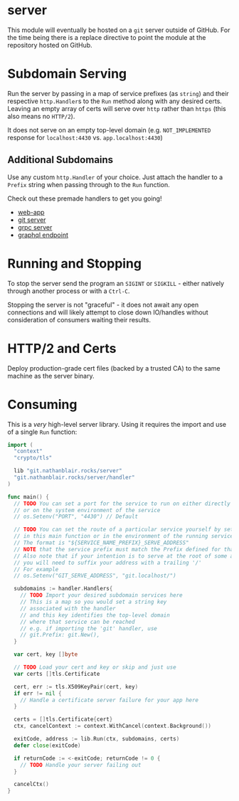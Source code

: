 # server

This module will eventually be hosted on a `git` server outside of GitHub. For the time being there is a replace directive to point the module at the repository hosted on GitHub.

# Subdomain Serving

Run the server by passing in a map of service prefixes (as `string`) and their respective `http.Handler`s to the `Run` method along with any desired certs. Leaving an empty array of certs will serve over `http` rather than `https` (this also means no `HTTP/2`).

It does not serve on an empty top-level domain (e.g. `NOT_IMPLEMENTED` response for `localhost:4430` vs. `app.localhost:4430`)

## Additional Subdomains

Use any custom `http.Handler` of your choice. Just attach the handler to a `Prefix` string when passing through to the `Run` function.

Check out these premade handlers to get you going!

- [web-app](https://github.com/SonicOriginalSoftware/server-routes-app)
- [git server](https://github.com/SonicOriginalSoftware/server-routes-git)
- [grpc server](https://github.com/SonicOriginalSoftware/server-routes-grpc)
- [graphql endpoint](https://github.com/SonicOriginalSoftware/server-routes-graphql)

# Running and Stopping

To stop the server send the program an `SIGINT` or `SIGKILL` - either natively through another process or with a `Ctrl-C`.

Stopping the server is not "graceful" - it does not await any open connections and will likely attempt to close down IO/handles without consideration of consumers waiting their results.

# HTTP/2 and Certs

Deploy production-grade cert files (backed by a trusted CA) to the same machine as the server binary.

# Consuming

This is a _very_ high-level server library. Using it requires the import and use of a single `Run` function:

```go
import (
  "context"
  "crypto/tls"

  lib "git.nathanblair.rocks/server"
  "git.nathanblair.rocks/server/handler"
)

func main() {
  // TODO You can set a port for the service to run on either directly in your main function
  // or on the system environment of the service
  // os.Setenv("PORT", "4430") // Default

  // TODO You can set the route of a particular service yourself by setting an environment variable
  // in this main function or in the environment of the running service
  // The format is "${SERVICE_NAME_PREFIX}_SERVE_ADDRESS"
  // NOTE that the service prefix must match the Prefix defined for that service in its Handler declaration
  // Also note that if your intention is to serve at the root of some address
  // you will need to suffix your address with a trailing '/'
  // For example
  // os.Setenv("GIT_SERVE_ADDRESS", "git.localhost/")

  subdomains := handler.Handlers{
    // TODO Import your desired subdomain services here
    // This is a map so you would set a string key
    // associated with the handler
    // and this key identifies the top-level domain
    // where that service can be reached
    // e.g. if importing the 'git' handler, use
    // git.Prefix: git.New(),
  }

  var cert, key []byte

  // TODO Load your cert and key or skip and just use
  var certs []tls.Certificate

  cert, err := tls.X509KeyPair(cert, key)
  if err != nil {
    // Handle a certificate server failure for your app here
  }

  certs = []tls.Certificate{cert}
  ctx, cancelContext := context.WithCancel(context.Background())

  exitCode, address := lib.Run(ctx, subdomains, certs)
  defer close(exitCode)

  if returnCode := <-exitCode; returnCode != 0 {
    // TODO Handle your server failing out
  }

  cancelCtx()
}
```
